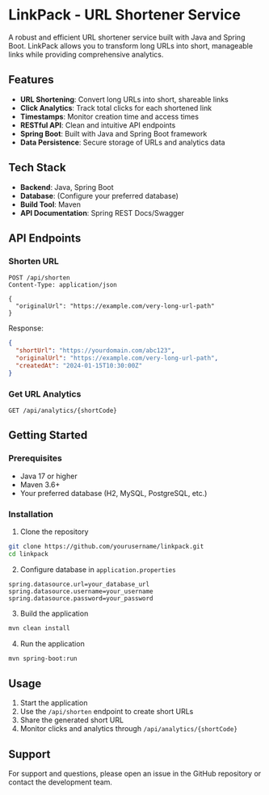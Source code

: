 # LinkPack - URL Shortener Service

A robust and efficient URL shortener service built with Java and Spring Boot. LinkPack allows you to transform long URLs into short, manageable links while providing comprehensive analytics.

## Features

- **URL Shortening**: Convert long URLs into short, shareable links
- **Click Analytics**: Track total clicks for each shortened link
- **Timestamps**: Monitor creation time and access times
- **RESTful API**: Clean and intuitive API endpoints
- **Spring Boot**: Built with Java and Spring Boot framework
- **Data Persistence**: Secure storage of URLs and analytics data

## Tech Stack

- **Backend**: Java, Spring Boot
- **Database**: (Configure your preferred database)
- **Build Tool**: Maven
- **API Documentation**: Spring REST Docs/Swagger

## API Endpoints

### Shorten URL
```
POST /api/shorten
Content-Type: application/json

{
  "originalUrl": "https://example.com/very-long-url-path"
}
```

Response:
```json
{
  "shortUrl": "https://yourdomain.com/abc123",
  "originalUrl": "https://example.com/very-long-url-path",
  "createdAt": "2024-01-15T10:30:00Z"
}
```

### Get URL Analytics
```
GET /api/analytics/{shortCode}
```

## Getting Started

### Prerequisites
- Java 17 or higher
- Maven 3.6+
- Your preferred database (H2, MySQL, PostgreSQL, etc.)

### Installation

1. Clone the repository
```bash
git clone https://github.com/yourusername/linkpack.git
cd linkpack
```

2. Configure database in `application.properties`
```properties
spring.datasource.url=your_database_url
spring.datasource.username=your_username
spring.datasource.password=your_password
```

3. Build the application
```bash
mvn clean install
```

4. Run the application
```bash
mvn spring-boot:run
```

## Usage

1. Start the application
2. Use the `/api/shorten` endpoint to create short URLs
3. Share the generated short URL
4. Monitor clicks and analytics through `/api/analytics/{shortCode}`


## Support

For support and questions, please open an issue in the GitHub repository or contact the development team.
